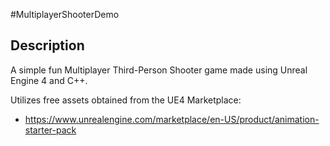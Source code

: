 #MultiplayerShooterDemo

## Description
A simple fun Multiplayer Third-Person Shooter game made using Unreal Engine 4 and C++.

Utilizes free assets obtained from the UE4 Marketplace:
- https://www.unrealengine.com/marketplace/en-US/product/animation-starter-pack
